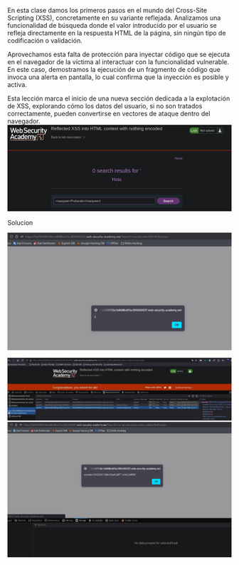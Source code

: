 En esta clase damos los primeros pasos en el mundo del Cross-Site Scripting (XSS), concretamente en su variante reflejada. Analizamos una funcionalidad de búsqueda donde el valor introducido por el usuario se refleja directamente en la respuesta HTML de la página, sin ningún tipo de codificación o validación.

Aprovechamos esta falta de protección para inyectar código que se ejecuta en el navegador de la víctima al interactuar con la funcionalidad vulnerable. En este caso, demostramos la ejecución de un fragmento de código que invoca una alerta en pantalla, lo cual confirma que la inyección es posible y activa.

Esta lección marca el inicio de una nueva sección dedicada a la explotación de XSS, explorando cómo los datos del usuario, si no son tratados correctamente, pueden convertirse en vectores de ataque dentro del navegador.
![Pasted_image_20250704154503.png](/Imagenes/Pasted_image_20250704154503.png)

Solucion

<script>alert(0)</script>
![Pasted_image_20250704154817.png](/Imagenes/Pasted_image_20250704154817.png)
<script>alert(document.cookie)</script>
![Pasted_image_20250704155300.png](/Imagenes/Pasted_image_20250704155300.png)
![Pasted_image_20250704155320.png](/Imagenes/Pasted_image_20250704155320.png)

